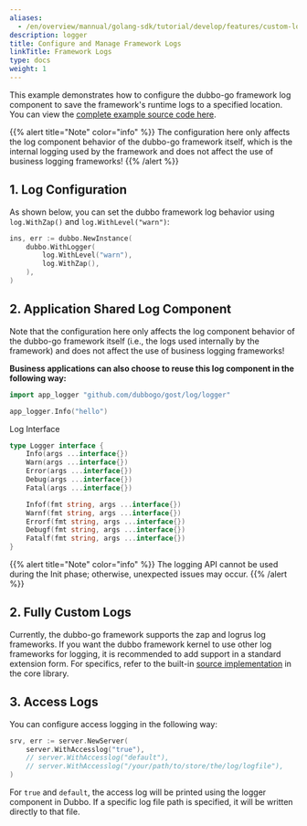 ```yaml
---
aliases:
  - /en/overview/mannual/golang-sdk/tutorial/develop/features/custom-logger/
description: logger
title: Configure and Manage Framework Logs
linkTitle: Framework Logs
type: docs
weight: 1
---
```


This example demonstrates how to configure the dubbo-go framework log component to save the framework's runtime logs to a specified location. You can view the <a href="https://github.com/apache/dubbo-go-samples/tree/main/logger/level" target="_blank">complete example source code here</a>.

{{% alert title="Note" color="info" %}}
The configuration here only affects the log component behavior of the dubbo-go framework itself, which is the internal logging used by the framework and does not affect the use of business logging frameworks!
{{% /alert %}}

## 1. Log Configuration
As shown below, you can set the dubbo framework log behavior using `log.WithZap()` and `log.WithLevel("warn")`:

```go
ins, err := dubbo.NewInstance(
	dubbo.WithLogger(
		log.WithLevel("warn"),
		log.WithZap(),
	),
)
```

## 2. Application Shared Log Component
Note that the configuration here only affects the log component behavior of the dubbo-go framework itself (i.e., the logs used internally by the framework) and does not affect the use of business logging frameworks!

**Business applications can also choose to reuse this log component in the following way:**

```go
import app_logger "github.com/dubbogo/gost/log/logger"

app_logger.Info("hello")
```

Log Interface

```go
type Logger interface {
	Info(args ...interface{})
	Warn(args ...interface{})
	Error(args ...interface{})
	Debug(args ...interface{})
	Fatal(args ...interface{})

	Infof(fmt string, args ...interface{})
	Warnf(fmt string, args ...interface{})
	Errorf(fmt string, args ...interface{})
	Debugf(fmt string, args ...interface{})
	Fatalf(fmt string, args ...interface{})
}
```

{{% alert title="Note" color="info" %}}
The logging API cannot be used during the Init phase; otherwise, unexpected issues may occur.
{{% /alert %}}

## 2. Fully Custom Logs
Currently, the dubbo-go framework supports the zap and logrus log frameworks. If you want the dubbo framework kernel to use other log frameworks for logging, it is recommended to add support in a standard extension form. For specifics, refer to the built-in [source implementation](https://github.com/apache/dubbo-go/tree/main/logger) in the core library.

## 3. Access Logs

You can configure access logging in the following way:

```go
srv, err := server.NewServer(
	server.WithAccesslog("true"),
	// server.WithAccesslog("default"),
	// server.WithAccesslog("/your/path/to/store/the/log/logfile"),
)
```

For `true` and `default`, the access log will be printed using the logger component in Dubbo. If a specific log file path is specified, it will be written directly to that file.

